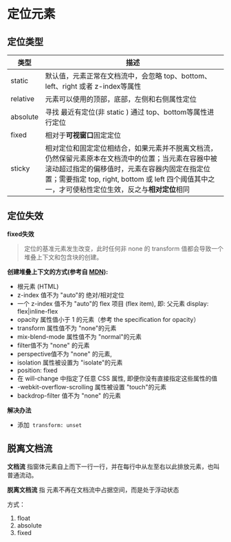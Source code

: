# 定位元素

## 定位类型

| 类型     | 描述                                                                                                                                                                                                                                                     |
| -------- | -------------------------------------------------------------------------------------------------------------------------------------------------------------------------------------------------------------------------------------------------------- |
| static   | 默认值，元素正常在文档流中，会忽略 top、bottom、left、right 或者 z-index等属性                                                                                                                                                                           |
| relative | 元素可以使用的顶部，底部，左侧和右侧属性定位                                                                                                                                                                                                             |
| absolute | 寻找 最近有定位(非 static ) 通过 top、bottom等属性进行定位                                                                                                                                                                                               |
| fixed    | 相对于**可视窗口**固定定位                                                                                                                                                                                                                               |
| sticky   | 相对定位和固定定位相结合，如果元素并不脱离文档流，仍然保留元素原本在文档流中的位置；当元素在容器中被滚动超过指定的偏移值时，元素在容器内固定在指定位置；需要指定 top, right, bottom 或 left 四个阈值其中之一，才可使粘性定位生效，反之与**相对定位**相同 |

## 定位失效

**fixed失效**

> 定位的基准元素发生改变，此时任何非 none 的 transform 值都会导致一个堆叠上下文和包含块的创建。

**创建堆叠上下文的方式(参考自 [MDN](https://developer.mozilla.org/zh-CN/docs/Web/CSS/CSS_Positioning/Understanding_z_index/The_stacking_context)):**

- 根元素 (HTML)
- z-index 值不为 "auto"的 绝对/相对定位
- 一个 z-index 值不为 "auto"的 flex 项目 (flex item), 即: 父元素 display: flex|inline-flex
- opacity 属性值小于 1 的元素（参考 the specification for opacity）
- transform 属性值不为 "none"的元素
- mix-blend-mode 属性值不为 "normal"的元素
- filter值不为 "none" 的元素
- perspective值不为 "none" 的元素,
- isolation 属性被设置为 "isolate"的元素
- position: fixed
- 在 will-change 中指定了任意 CSS 属性, 即便你没有直接指定这些属性的值
- -webkit-overflow-scrolling 属性被设置 "touch"的元素
- backdrop-filter 值不为 "none" 的元素

**解决办法**

- 添加` transform: unset`

## 脱离文档流

**文档流** 指窗体元素自上而下一行一行，并在每行中从左至右以此排放元素，也叫普通流动。

**脱离文档流** 指 元素不再在文档流中占据空间，而是处于浮动状态

方式：

1. float
2. absolute
3. fixed
